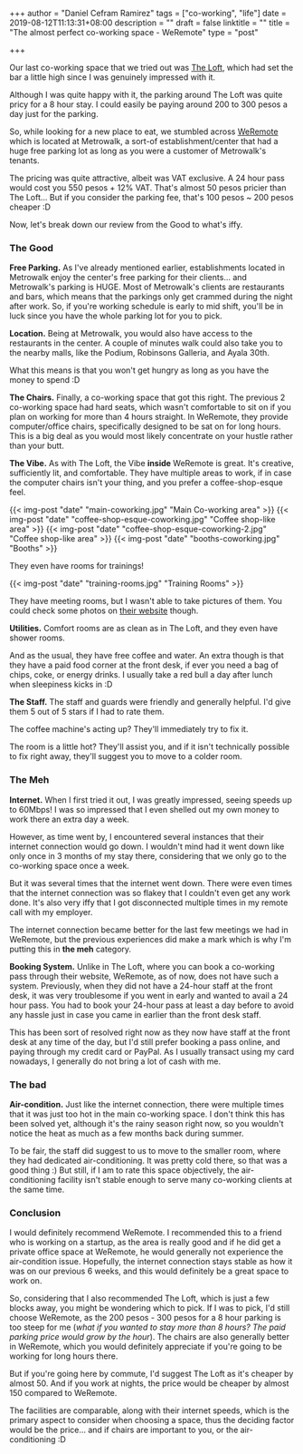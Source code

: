 +++
author = "Daniel Cefram Ramirez"
tags = ["co-working", "life"]
date = 2019-08-12T11:13:31+08:00
description = ""
draft = false
linktitle = ""
title = "The almost perfect co-working space - WeRemote"
type = "post"

+++

Our last co-working space that we tried out was [The Loft](https://blog.danielcefram.com/co-working-at-the-loft/), which had set the bar a little high since I was genuinely impressed with it.

Although I was quite happy with it, the parking around The Loft was quite pricy for a 8 hour stay. I could easily be paying around 200 to 300 pesos a day just for the parking.

So, while looking for a new place to eat, we stumbled across [WeRemote](https://weremote.com) which is located at Metrowalk, a sort-of establishment/center that had a huge free parking lot as long as you were a customer of Metrowalk's tenants.

The pricing was quite attractive, albeit was VAT exclusive. A 24 hour pass would cost you 550 pesos + 12% VAT. That's almost 50 pesos pricier than The Loft... But if you consider the parking fee, that's 100 pesos ~ 200 pesos cheaper :D

Now, let's break down our review from the Good to what's iffy.

### The Good

**Free Parking.** As I've already mentioned earlier, establishments located in Metrowalk enjoy the center's free parking for their clients... and Metrowalk's parking is HUGE. Most of Metrowalk's clients are restaurants and bars, which means that the parkings only get crammed during the night after work. So, if you're working schedule is early to mid shift, you'll be in luck since you have the whole parking lot for you to pick.

**Location.** Being at Metrowalk, you would also have access to the restaurants in the center. A couple of minutes walk could also take you to the nearby malls, like the Podium, Robinsons Galleria, and Ayala 30th.

What this means is that you won't get hungry as long as you have the money to spend :D

**The Chairs.** Finally, a co-working space that got this right. The previous 2 co-working space had hard seats, which wasn't comfortable to sit on if you plan on working for more than 4 hours straight. In WeRemote, they provide computer/office chairs, specifically designed to be sat on for long hours. This is a big deal as you would most likely concentrate on your hustle rather than your butt.

**The Vibe.** As with The Loft, the Vibe **inside** WeRemote is great. It's creative, sufficiently lit, and comfortable. They have multiple areas to work, if in case the computer chairs isn't your thing, and you prefer a coffee-shop-esque feel.

{{< img-post "date" "main-coworking.jpg" "Main Co-working area" >}}
{{< img-post "date" "coffee-shop-esque-coworking.jpg" "Coffee shop-like area" >}}
{{< img-post "date" "coffee-shop-esque-coworking-2.jpg" "Coffee shop-like area" >}}
{{< img-post "date" "booths-coworking.jpg" "Booths" >}}

They even have rooms for trainings!

{{< img-post "date" "training-rooms.jpg" "Training Rooms" >}}

They have meeting rooms, but I wasn't able to take pictures of them. You could check some photos on [their website](https://weremote.com/amazing-amenities/) though.

**Utilities.** Comfort rooms are as clean as in The Loft, and they even have shower rooms.

And as the usual, they have free coffee and water. An extra though is that they have a paid food corner at the front desk, if ever you need a bag of chips, coke, or energy drinks. I usually take a red bull a day after lunch when sleepiness kicks in :D

**The Staff.** The staff and guards were friendly and generally helpful. I'd give them 5 out of 5 stars if I had to rate them.

The coffee machine's acting up? They'll immediately try to fix it.

The room is a little hot? They'll assist you, and if it isn't technically possible to fix right away, they'll suggest you to move to a colder room.

### The Meh

**Internet.** When I first tried it out, I was greatly impressed, seeing speeds up to 60Mbps! I was so impressed that I even shelled out my own money to work there an extra day a week.

However, as time went by, I encountered several instances that their internet connection would go down. I wouldn't mind had it went down like only once in 3 months of my stay there, considering that we only go to the co-working space once a week. 

But it was several times that the internet went down. There were even times that the internet connection was so flakey that I couldn't even get any work done. It's also very iffy that I got disconnected multiple times in my remote call with my employer.

The internet connection became better for the last few meetings we had in WeRemote, but the previous experiences did make a mark which is why I'm putting this in **the meh** category.

**Booking System.** Unlike in The Loft, where you can book a co-working pass through their website, WeRemote, as of now, does not have such a system. Previously, when they did not have a 24-hour staff at the front desk, it was very troublesome if you went in early and wanted to avail a 24 hour pass. You had to book your 24-hour pass at least a day before to avoid any hassle just in case you came in earlier than the front desk staff.

This has been sort of resolved right now as they now have staff at the front desk at any time of the day, but I'd still prefer booking a pass online, and paying through my credit card or PayPal. As I usually transact using my card nowadays, I generally do not bring a lot of cash with me.

### The bad

**Air-condition.** Just like the internet connection, there were multiple times that it was just too hot in the main co-working space. I don't think this has been solved yet, although it's the rainy season right now, so you wouldn't notice the heat as much as a few months back during summer.

To be fair, the staff did suggest to us to move to the smaller room, where they had dedicated air-conditioning. It was pretty cold there, so that was a good thing :) But still, if I am to rate this space objectively, the air-conditioning facility isn't stable enough to serve many co-working clients at the same time.

### Conclusion

I would definitely recommend WeRemote. I recommended this to a friend who is working on a startup, as the area is really good and if he did get a private office space at WeRemote, he would generally not experience the air-condition issue. Hopefully, the internet connection stays stable as how it was on our previous 6 weeks, and this would definitely be a great space to work on.

So, considering that I also recommended The Loft, which is just a few blocks away, you might be wondering which to pick. If I was to pick, I'd still choose WeRemote, as the 200 pesos - 300 pesos for a 8 hour parking is too steep for me (*what if you wanted to stay more than 8 hours? The paid parking price would grow by the hour*). The chairs are also generally better in WeRemote, which you would definitely appreciate if you're going to be working for long hours there.

But if you're going here by commute, I'd suggest The Loft as it's cheaper by almost 50. And if you work at nights, the price would be cheaper by almost 150 compared to WeRemote. 

The facilities are comparable, along with their internet speeds, which is the primary aspect to consider when choosing a space, thus the deciding factor would be the price... and if chairs are important to you, or the air-conditioning :D